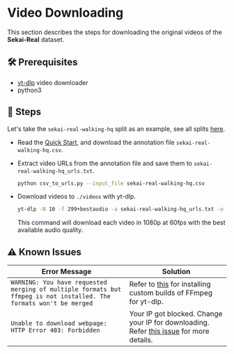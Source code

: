# Video Downloading

This section describes the steps for downloading the original videos of the **Sekai-Real** dataset.

## 🛠️ Prerequisites

- [yt-dlp](https://github.com/yt-dlp/yt-dlp?tab=readme-ov-file#installation) video downloader
- python3

## 📝 Steps

Let's take the `sekai-real-walking-hq` split as an example, see all splits [here](https://github.com/Lixsp11/sekai-codebase?tab=readme-ov-file#-quick-start).

- Read the [Quick Start](https://github.com/Lixsp11/sekai-codebase?tab=readme-ov-file#-quick-start), and download the annotation file `sekai-real-walking-hq.csv`.

- Extract video URLs from the annotation file and save them to `sekai-real-walking-hq_urls.txt`.

  ```bash
  python csv_to_urls.py --input_file sekai-real-walking-hq.csv
  ```

- Download videos to `./videos` with yt-dlp.

  ```bash
  yt-dlp -N 10 -f 299+bestaudio -a sekai-real-walking-hq_urls.txt -o "./videos/%(id)s.%(ext)s"
  ```

  This command will download each video in 1080p at 60fps with the best available audio quality.

## ⚠️ Known Issues

| **Error Message**                                            | **Solution**                                                 |
| ------------------------------------------------------------ | ------------------------------------------------------------ |
| `WARNING: You have requested merging of multiple formats but ffmpeg is not installed. The formats won't be merged` | Refer to [this](https://github.com/yt-dlp/yt-dlp?tab=readme-ov-file#strongly-recommended) for installing custom builds of FFmpeg for yt-dlp. |
| `Unable to download webpage: HTTP Error 403: Forbidden`      | Your IP got blocked. Change your IP for downloading. Refer [this issue](https://github.com/yt-dlp/yt-dlp/issues/8785) for more details. |



